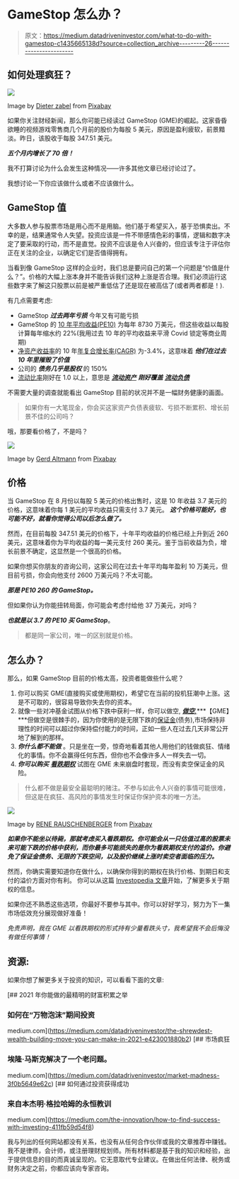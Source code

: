 # GameStop 怎么办？

> 原文：<https://medium.datadriveninvestor.com/what-to-do-with-gamestop-c1435665138d?source=collection_archive---------26----------------------->

## 如何处理疯狂？

![](img/21359eaba3e4ba5bcb129af61d6dbccc.png)

Image by [Dieter zabel](https://pixabay.com/users/agenciafotografik-8268536/?utm_source=link-attribution&utm_medium=referral&utm_campaign=image&utm_content=5338631) from [Pixabay](https://pixabay.com/?utm_source=link-attribution&utm_medium=referral&utm_campaign=image&utm_content=5338631)

如果你关注财经新闻，那么你可能已经读过 GameStop (GME)的崛起。这家昏昏欲睡的视频游戏零售商几个月前的股价为每股 5 美元，原因是盈利疲软，前景黯淡。昨日，该股收于每股 347.51 美元。

***五个月内增长了 70 倍！***

我不打算讨论为什么会发生这种情况——许多其他文章已经讨论过了。

我想讨论一下你应该做什么或者不应该做什么。

## GameStop 值

大多数人参与股票市场是用心而不是用脑。他们基于希望买入，基于恐惧卖出。不幸的是，结果通常令人失望。投资应该是一件不带感情色彩的事情，逻辑和数字决定了要采取的行动，而不是直觉。投资不应该是令人兴奋的，但应该专注于评估你正在关注的企业，以确定它们是否值得拥有。

当看到像 GameStop 这样的企业时，我们总是要问自己的第一个问题是“价值是什么？”。价格的大幅上涨本身并不能告诉我们这种上涨是否合理。我们必须运行这些数字来了解这只股票以前是被严重低估了还是现在被高估了(或者两者都是！).

有几点需要考虑:

*   GameStop ***过去两年亏损*** 今年又有可能亏损
*   GameStop 的 [10 年平均收益(PE10)](https://www.investopedia.com/terms/p/pe10ratio.asp) 为每年 8730 万美元，但这些收益以每股计算每年缩水约 22%(我用过去 10 年的平均收益来平滑 Covid 锁定等商业周期)
*   [净资产收益率](https://www.investopedia.com/terms/r/returnonequity.asp)的 10 年[年复合增长率(CAGR)](https://www.investopedia.com/terms/c/cagr.asp) 为-3.4%，这意味着 ***他们在过去 10 年里摧毁了价值***
*   公司的 ***债务几乎是股权*** 的 150%
*   [流动比率](https://www.investopedia.com/terms/c/currentratio.asp)刚好在 1.0 以上，意思是 [***流动资产***](https://www.investopedia.com/terms/c/currentassets.asp) ***刚好覆盖*** [***流动负债***](https://www.investopedia.com/terms/c/currentliabilities.asp)

不需要大量的调查就能看出 GameStop 目前的状况并不是一幅财务健康的画面。

> 如果你有一大笔现金，你会买这家资产负债表疲软、亏损不断累积、增长前景不佳的公司吗？

哦，那要看价格了，不是吗？

![](img/562e52bbdf98a8a962f08e55028f8c4c.png)

Image by [Gerd Altmann](https://pixabay.com/users/geralt-9301/?utm_source=link-attribution&utm_medium=referral&utm_campaign=image&utm_content=3972311) from [Pixabay](https://pixabay.com/?utm_source=link-attribution&utm_medium=referral&utm_campaign=image&utm_content=3972311)

## 价格

当 GameStop 在 8 月份以每股 5 美元的价格出售时，这是 10 年收益 3.7 美元的价格，这意味着你每 1 美元的平均收益只需支付 3.7 美元。 ***这个价格可能好，也可能不好，就看你觉得公司以后怎么做了。***

然而，在目前每股 347.51 美元的价格下，十年平均收益的价格已经上升到近 260 美元，这意味着你为平均收益的每一美元支付 260 美元。鉴于当前收益为负，增长前景不确定，这显然是一个很高的价格。

如果你想买你朋友的咨询公司，这家公司在过去十年平均每年盈利 10 万美元，但目前亏损，你会向他支付 2600 万美元吗？不太可能。

***那是 PE10 260 的 GameStop。***

但如果你认为你能扭转局面，你可能会考虑付给他 37 万美元，对吗？

***也就是以 3.7 的 PE10 买 GameStop***。

> 都是同一家公司，唯一的区别就是价格。

## 怎么办？

那么，如果 GameStop 目前的价格太高，投资者能做些什么呢？

1.  你可以购买 GME(直接购买或使用期权)，希望它在当前的投机狂潮中上涨。这是不可取的，很容易导致你失去你的资本。
2.  就像一些对冲基金试图从价格下跌中获利一样，你可以做空, [***做空,***](https://www.investopedia.com/terms/s/short.asp)***【GME】***但做空是很棘手的，因为你使用的是无限下跌的[保证金](https://www.investopedia.com/terms/m/margin_debt.asp)(债务),市场保持非理性的时间可以超过你保持偿付能力的时间，正如一些人在过去几天非常公开地了解到的那样。
3.  ***你什么都不能做*** 。只是坐在一旁，惊奇地看着其他人用他们的钱做疯狂、情绪化的事情。你不会赢得任何东西，但你也不会像许多人一样失去一切。
4.  ***你可以购买*** [***看跌期权***](https://www.investopedia.com/terms/p/putoption.asp) 试图在 GME 未来崩盘时套现，而没有卖空保证金的风险。

> 什么都不做是最安全最聪明的赌注。不参与如此令人兴奋的事情可能很难，但这是在疯狂、高风险的事情发生时保证你保护资本的唯一方法。

![](img/d1f6726a04b605afb466a397780fc9e5.png)

Image by [RENE RAUSCHENBERGER](https://pixabay.com/users/rauschenberger-4614580/?utm_source=link-attribution&utm_medium=referral&utm_campaign=image&utm_content=3848628) from [Pixabay](https://pixabay.com/?utm_source=link-attribution&utm_medium=referral&utm_campaign=image&utm_content=3848628)

***如果你不能坐以待毙，那就考虑买入看跌期权。你可能会从一只估值过高的股票未来可能下跌的价格中获利，而你最多可能损失的是你为看跌期权支付的溢价。你避免了保证金债务、无限的下跌空间，以及股价继续上涨时卖空者面临的压力。***

然而，你确实需要知道你在做什么，以确保你得到的期权在执行价格、到期日和支付的溢价方面对你有利。 你可以从这篇 [Investopedia 文章](https://www.investopedia.com/articles/optioninvestor/09/buying-options.asp)开始，了解更多关于期权的信息。

如果你还不熟悉这些选项，你最好不要参与其中。你可以好好学习，努力为下一集市场低效充分展现做好准备！

*免责声明，我在 GME 以看跌期权的形式持有少量看跌头寸，我希望我不会后悔没有做任何事情！*

## 资源:

如果你想了解更多关于投资的知识，可以看看下面的文章:

[](https://medium.com/datadriveninvestor/the-shrewdest-wealth-building-move-you-can-make-in-2021-e423001880b2) [## 2021 年你能做的最精明的财富积累之举

### 如何在“万物泡沫”期间投资

medium.com](https://medium.com/datadriveninvestor/the-shrewdest-wealth-building-move-you-can-make-in-2021-e423001880b2) [](https://medium.com/datadriveninvestor/market-madness-3f0b5649e62c) [## 市场疯狂

### 埃隆·马斯克解决了一个老问题。

medium.com](https://medium.com/datadriveninvestor/market-madness-3f0b5649e62c) [](https://medium.com/the-innovation/how-to-find-success-with-investing-411fb59d54f8) [## 如何通过投资获得成功

### 来自本杰明·格拉哈姆的永恒教训

medium.com](https://medium.com/the-innovation/how-to-find-success-with-investing-411fb59d54f8) 

我与列出的任何网站都没有关系，也没有从任何合作伙伴或我的文章推荐中赚钱。我不是律师，会计师，或注册理财规划师。所有材料都是基于我的知识和经验，出于提供信息的目的而真诚呈现的。它无意取代专业建议。在做出任何法律、税务或财务决定之前，你都应该向专家咨询。